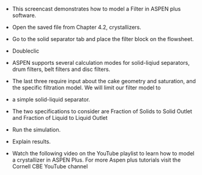 - This screencast demonstrates how to model a Filter in ASPEN plus software.

- Open the saved file from Chapter 4.2, crystallizers.
- Go to the solid separator tab and place the filter block on the flowsheet.
- Doubleclic
- ASPEN supports several calculation modes for solid-liqiud separators, drum filters, belt filters and disc filters.
- The last three require input about the cake geometry and saturation, and the specific filtration model. We will limit our filter model to
- a simple solid-liquid separator.
- The two specifications to consider are Fraction of Solids to
Solid Outlet and Fraction of Liquid to Liquid Outlet
- Run the simulation.
- Explain results.

- Watch the following video on the YouTube playlist to learn how to model a crystallizer in ASPEN Plus.  For more Aspen plus tutorials visit the Cornell CBE YouTube channel
